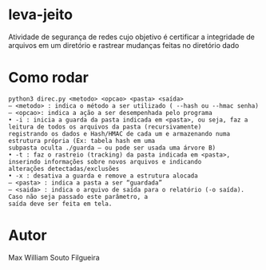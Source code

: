 # leva-jeito
Atividade de segurança de redes cujo objetivo é certificar a integridade de arquivos em um diretório e rastrear mudanças feitas no diretório dado

# Como rodar
```
python3 direc.py <metodo> <opcao> <pasta> <saída>
― <metodo> : indica o método a ser utilizado ( --hash ou --hmac senha)
― <opcao>: indica a ação a ser desempenhada pelo programa
• -i : inicia a guarda da pasta indicada em <pasta>, ou seja, faz a leitura de todos os arquivos da pasta (recursivamente)
registrando os dados e Hash/HMAC de cada um e armazenando numa estrutura própria (Ex: tabela hash em uma
subpasta oculta ./guarda – ou pode ser usada uma árvore B)
• -t : faz o rastreio (tracking) da pasta indicada em <pasta>, inserindo informações sobre novos arquivos e indicando
alterações detectadas/exclusões
• -x : desativa a guarda e remove a estrutura alocada
― <pasta> : indica a pasta a ser “guardada”
― <saida> : indica o arquivo de saída para o relatório (-o saída). Caso não seja passado este parâmetro, a
saída deve ser feita em tela.
```
# Autor

Max William Souto Filgueira
